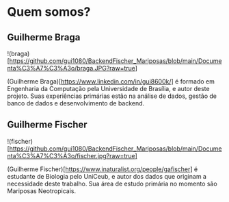 # Quem somos?

## Guilherme Braga

!(braga)[https://github.com/gui1080/BackendFischer_Mariposas/blob/main/Documenta%C3%A7%C3%A3o/braga.JPG?raw=true]

(Guilherme Braga)[https://www.linkedin.com/in/gui8600k/] é formado em Engenharia da Computação pela Universidade de Brasília, e autor deste projeto. Suas experiências primárias estão na análise de dados, gestão de banco de dados e desenvolvimento de backend. 

## Guilherme Fischer

!(fischer)[https://github.com/gui1080/BackendFischer_Mariposas/blob/main/Documenta%C3%A7%C3%A3o/fischer.jpg?raw=true]

(Guilherme Fischer)[https://www.inaturalist.org/people/gafischer] é estudante de Biologia pelo UniCeub, e autor dos dados que originam a necessidade deste trabalho. Sua área de estudo primária no momento são Mariposas Neotropicais. 